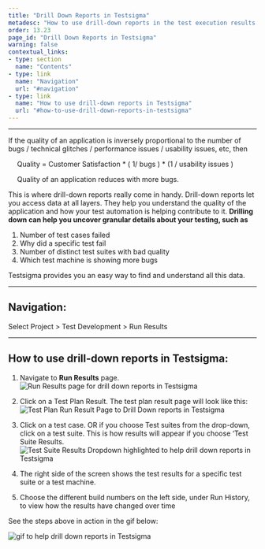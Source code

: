 ```yaml
---
title: "Drill Down Reports in Testsigma"
metadesc: "How to use drill-down reports in the test execution results of automated tests in Testsigma."
order: 13.23
page_id: "Drill Down Reports in Testsigma"
warning: false
contextual_links:
- type: section
  name: "Contents"
- type: link
  name: "Navigation"
  url: "#navigation"
- type: link
  name: "How to use drill-down reports in Testsigma"
  url: "#how-to-use-drill-down-reports-in-testsigma"
---
```

---

If the quality of an application is inversely proportional to the number of bugs / technical glitches / performance issues / usability issues, etc, then

&emsp;
   Quality = Customer Satisfaction * ( 1/ bugs ) * (1 / usability issues )

&emsp;
   Quality of an application reduces with more bugs. 

This is where drill-down reports really come in handy. Drill-down reports let you access data at all layers. They help you understand the quality of the application and how your test automation is helping contribute to it. **Drilling down can help you uncover granular details about your testing, such as**

1. Number of test cases failed
2. Why did a specific test fail
3. Number of distinct test suites with bad quality
4. Which test machine is showing more bugs 

Testsigma provides you an easy way to find and understand all this data.

---

## **Navigation:**

Select Project > Test Development > Run Results

---

## **How to use drill-down reports in Testsigma:**

1. Navigate to **Run Results** page.
   ![Run Results page for drill down reports in Testsigma](https://docs.testsigma.com/images/drill-down-reports/run-results-page-drill-down-reports-testsigma.png)

2. Click on a Test Plan Result. The test plan result page will look like this:
   ![Test Plan Run Result Page to Drill Down reports in Testsigma](https://docs.testsigma.com/images/drill-down-reports/test-plan-run-result-page-drill-down-reports-testsigma.png)

3. Click on a test case. OR if you choose Test suites from the drop-down, click on a test suite. This is how results will appear if you choose ‘Test Suite Results. 
   ![Test Suite Results Dropdown highlighted to help drill down reports in Testsigma](https://docs.testsigma.com/images/drill-down-reports/test-suite-results-dropdown-highlighted-testsigma.png)

4. The right side of the screen shows the test results for a specific test suite or a test machine. 

5. Choose the different build numbers on the left side, under Run History, to view how the results have changed over time

See the steps above in action in the gif below:

![gif to help drill down reports in Testsigma](https://docs.testsigma.com/images/drill-down-reports/gif-to-help-drill-down-reports-in-testsigma.gif)


